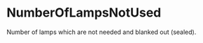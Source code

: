 NumberOfLampsNotUsed
====================

Number of lamps which are not needed and blanked out (sealed).

